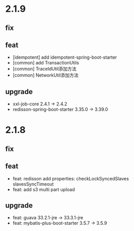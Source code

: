 # 2.1.9

## fix

## feat

- [idempotent] add idempotent-spring-boot-starter
- [common] add TransactionUtils
- [common] TraceIdUtil添加方法
- [common] NetworkUtil添加方法

## upgrade

- xxl-job-core 2.4.1 -> 2.4.2
- redisson-spring-boot-starter 3.35.0 -> 3.39.0

# 2.1.8

## fix

## feat

- feat: redisson add properties: checkLockSyncedSlaves slavesSyncTimeout
- feat: add s3 multi part upload

## upgrade

- feat: guava 33.2.1-jre -> 33.3.1-jre
- feat: mybatis-plus-boot-starter 3.5.7 -> 3.5.9